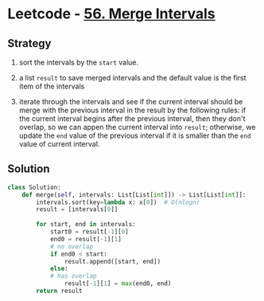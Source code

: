 # Leetcode - [56. Merge Intervals](https://leetcode.com/problems/merge-intervals/)

## Strategy

1. sort the intervals by the `start` value.

2. a list `result` to save merged intervals and the default value is the first item of the intervals

3. iterate through the intervals and see if the current interval should be merge with the previous interval in the result by the following rules:
    if the current interval begins after the previous interval, then they don't overlap, so we can appen the current interval into `result`;
    otherwise, we update the `end` value of the previous interval if it is smaller than the `end` value of current interval.
 
## Solution

```python
class Solution:
    def merge(self, intervals: List[List[int]]) -> List[List[int]]:
        intervals.sort(key=lambda x: x[0])  # O(nlogn)
        result = [intervals[0]]
        
        for start, end in intervals:
            start0 = result[-1][0]
            end0 = result[-1][1]
            # no overlap 
            if end0 < start:
                result.append([start, end])
            else:
            # has overlap
                result[-1][1] = max(end0, end)
        return result
                
```
